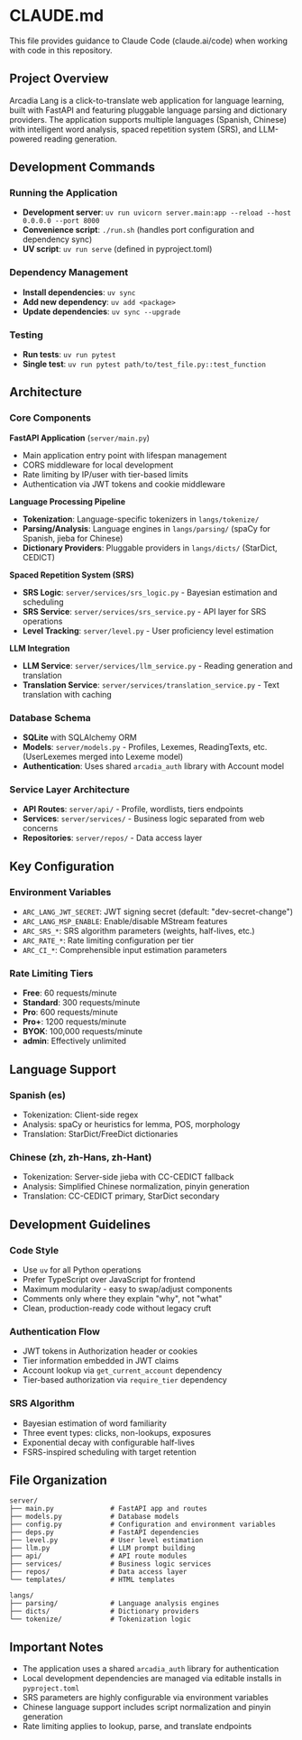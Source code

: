 # CLAUDE.md

This file provides guidance to Claude Code (claude.ai/code) when working with code in this repository.

## Project Overview

Arcadia Lang is a click-to-translate web application for language learning, built with FastAPI and featuring pluggable language parsing and dictionary providers. The application supports multiple languages (Spanish, Chinese) with intelligent word analysis, spaced repetition system (SRS), and LLM-powered reading generation.

## Development Commands

### Running the Application
- **Development server**: `uv run uvicorn server.main:app --reload --host 0.0.0.0 --port 8000`
- **Convenience script**: `./run.sh` (handles port configuration and dependency sync)
- **UV script**: `uv run serve` (defined in pyproject.toml)

### Dependency Management
- **Install dependencies**: `uv sync`
- **Add new dependency**: `uv add <package>`
- **Update dependencies**: `uv sync --upgrade`

### Testing
- **Run tests**: `uv run pytest`
- **Single test**: `uv run pytest path/to/test_file.py::test_function`

## Architecture

### Core Components

**FastAPI Application** (`server/main.py`)
- Main application entry point with lifespan management
- CORS middleware for local development
- Rate limiting by IP/user with tier-based limits
- Authentication via JWT tokens and cookie middleware

**Language Processing Pipeline**
- **Tokenization**: Language-specific tokenizers in `langs/tokenize/`
- **Parsing/Analysis**: Language engines in `langs/parsing/` (spaCy for Spanish, jieba for Chinese)
- **Dictionary Providers**: Pluggable providers in `langs/dicts/` (StarDict, CEDICT)

**Spaced Repetition System (SRS)**
- **SRS Logic**: `server/services/srs_logic.py` - Bayesian estimation and scheduling
- **SRS Service**: `server/services/srs_service.py` - API layer for SRS operations
- **Level Tracking**: `server/level.py` - User proficiency level estimation

**LLM Integration**
- **LLM Service**: `server/services/llm_service.py` - Reading generation and translation
- **Translation Service**: `server/services/translation_service.py` - Text translation with caching

### Database Schema
- **SQLite** with SQLAlchemy ORM
- **Models**: `server/models.py` - Profiles, Lexemes, ReadingTexts, etc. (UserLexemes merged into Lexeme model)
- **Authentication**: Uses shared `arcadia_auth` library with Account model

### Service Layer Architecture
- **API Routes**: `server/api/` - Profile, wordlists, tiers endpoints
- **Services**: `server/services/` - Business logic separated from web concerns
- **Repositories**: `server/repos/` - Data access layer

## Key Configuration

### Environment Variables
- `ARC_LANG_JWT_SECRET`: JWT signing secret (default: "dev-secret-change")
- `ARC_LANG_MSP_ENABLE`: Enable/disable MStream features
- `ARC_SRS_*`: SRS algorithm parameters (weights, half-lives, etc.)
- `ARC_RATE_*`: Rate limiting configuration per tier
- `ARC_CI_*`: Comprehensible input estimation parameters

### Rate Limiting Tiers
- **Free**: 60 requests/minute
- **Standard**: 300 requests/minute
- **Pro**: 600 requests/minute
- **Pro+**: 1200 requests/minute
- **BYOK**: 100,000 requests/minute
- **admin**: Effectively unlimited

## Language Support

### Spanish (es)
- Tokenization: Client-side regex
- Analysis: spaCy or heuristics for lemma, POS, morphology
- Translation: StarDict/FreeDict dictionaries

### Chinese (zh, zh-Hans, zh-Hant)
- Tokenization: Server-side jieba with CC-CEDICT fallback
- Analysis: Simplified Chinese normalization, pinyin generation
- Translation: CC-CEDICT primary, StarDict secondary

## Development Guidelines

### Code Style
- Use `uv` for all Python operations
- Prefer TypeScript over JavaScript for frontend
- Maximum modularity - easy to swap/adjust components
- Comments only where they explain "why", not "what"
- Clean, production-ready code without legacy cruft

### Authentication Flow
- JWT tokens in Authorization header or cookies
- Tier information embedded in JWT claims
- Account lookup via `get_current_account` dependency
- Tier-based authorization via `require_tier` dependency

### SRS Algorithm
- Bayesian estimation of word familiarity
- Three event types: clicks, non-lookups, exposures
- Exponential decay with configurable half-lives
- FSRS-inspired scheduling with target retention

## File Organization

```
server/
├── main.py              # FastAPI app and routes
├── models.py            # Database models
├── config.py            # Configuration and environment variables
├── deps.py              # FastAPI dependencies
├── level.py             # User level estimation
├── llm.py               # LLM prompt building
├── api/                 # API route modules
├── services/            # Business logic services
├── repos/               # Data access layer
└── templates/           # HTML templates

langs/
├── parsing/             # Language analysis engines
├── dicts/               # Dictionary providers
└── tokenize/            # Tokenization logic
```

## Important Notes

- The application uses a shared `arcadia_auth` library for authentication
- Local development dependencies are managed via editable installs in `pyproject.toml`
- SRS parameters are highly configurable via environment variables
- Chinese language support includes script normalization and pinyin generation
- Rate limiting applies to lookup, parse, and translate endpoints